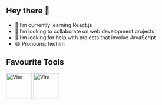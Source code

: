 ## Hey there 👋

- 🌱 I’m currently learning React.js
- 👯 I’m looking to collaborate on web development projects
- 🤔 I’m looking for help with projects that involve JavaScript
- 😄 Pronouns: he/him

## Favourite Tools

<img alt="Vite" height="70px" width="70px" align="center" src="https://vitejs.dev/logo-with-shadow.png"></img>
<img alt="Vite" height="70px" width="70px" align="center" src="[https://vitejs.dev/logo-with-shadow.png](https://upload.wikimedia.org/wikipedia/commons/thumb/d/d5/Tailwind_CSS_Logo.svg/2048px-Tailwind_CSS_Logo.svg.png)"></img>


